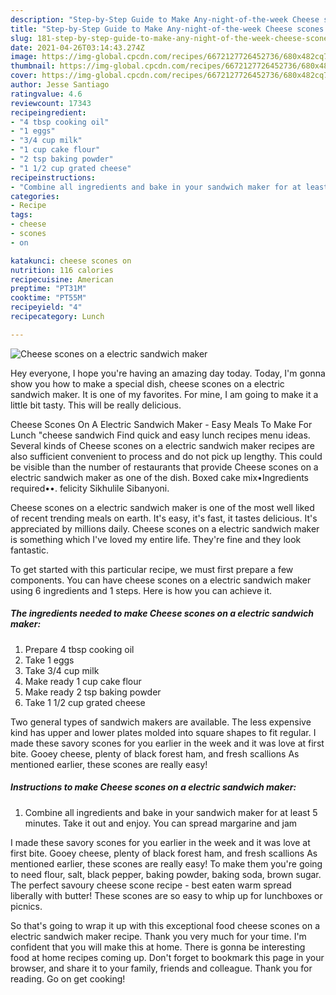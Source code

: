 ```yaml
---
description: "Step-by-Step Guide to Make Any-night-of-the-week Cheese scones on a electric sandwich maker"
title: "Step-by-Step Guide to Make Any-night-of-the-week Cheese scones on a electric sandwich maker"
slug: 181-step-by-step-guide-to-make-any-night-of-the-week-cheese-scones-on-a-electric-sandwich-maker
date: 2021-04-26T03:14:43.274Z
image: https://img-global.cpcdn.com/recipes/6672127726452736/680x482cq70/cheese-scones-on-a-electric-sandwich-maker-recipe-main-photo.jpg
thumbnail: https://img-global.cpcdn.com/recipes/6672127726452736/680x482cq70/cheese-scones-on-a-electric-sandwich-maker-recipe-main-photo.jpg
cover: https://img-global.cpcdn.com/recipes/6672127726452736/680x482cq70/cheese-scones-on-a-electric-sandwich-maker-recipe-main-photo.jpg
author: Jesse Santiago
ratingvalue: 4.6
reviewcount: 17343
recipeingredient:
- "4 tbsp cooking oil"
- "1 eggs"
- "3/4 cup milk"
- "1 cup cake flour"
- "2 tsp baking powder"
- "1 1/2 cup grated cheese"
recipeinstructions:
- "Combine all ingredients and bake in your sandwich maker for at least 5 minutes. Take it out and enjoy. You can spread margarine and jam"
categories:
- Recipe
tags:
- cheese
- scones
- on

katakunci: cheese scones on 
nutrition: 116 calories
recipecuisine: American
preptime: "PT31M"
cooktime: "PT55M"
recipeyield: "4"
recipecategory: Lunch

---
```



![Cheese scones on a electric sandwich maker](https://img-global.cpcdn.com/recipes/6672127726452736/680x482cq70/cheese-scones-on-a-electric-sandwich-maker-recipe-main-photo.jpg)

Hey everyone, I hope you're having an amazing day today. Today, I'm gonna show you how to make a special dish, cheese scones on a electric sandwich maker. It is one of my favorites. For mine, I am going to make it a little bit tasty. This will be really delicious.

Cheese Scones On A Electric Sandwich Maker - Easy Meals To Make For Lunch &#34;cheese sandwich Find quick and easy lunch recipes menu ideas. Several kinds of Cheese scones on a electric sandwich maker recipes are also sufficient convenient to process and do not pick up lengthy. This could be visible than the number of restaurants that provide Cheese scones on a electric sandwich maker as one of the dish. Boxed cake mix•Ingredients required••. felicity Sikhulile Sibanyoni.

Cheese scones on a electric sandwich maker is one of the most well liked of recent trending meals on earth. It's easy, it's fast, it tastes delicious. It's appreciated by millions daily. Cheese scones on a electric sandwich maker is something which I've loved my entire life. They're fine and they look fantastic.


To get started with this particular recipe, we must first prepare a few components. You can have cheese scones on a electric sandwich maker using 6 ingredients and 1 steps. Here is how you can achieve it.

<!--inarticleads1-->

##### The ingredients needed to make Cheese scones on a electric sandwich maker:

1. Prepare 4 tbsp cooking oil
1. Take 1 eggs
1. Take 3/4 cup milk
1. Make ready 1 cup cake flour
1. Make ready 2 tsp baking powder
1. Take 1 1/2 cup grated cheese


Two general types of sandwich makers are available. The less expensive kind has upper and lower plates molded into square shapes to fit regular. I made these savory scones for you earlier in the week and it was love at first bite. Gooey cheese, plenty of black forest ham, and fresh scallions As mentioned earlier, these scones are really easy! 

<!--inarticleads2-->

##### Instructions to make Cheese scones on a electric sandwich maker:

1. Combine all ingredients and bake in your sandwich maker for at least 5 minutes. Take it out and enjoy. You can spread margarine and jam


I made these savory scones for you earlier in the week and it was love at first bite. Gooey cheese, plenty of black forest ham, and fresh scallions As mentioned earlier, these scones are really easy! To make them you&#39;re going to need flour, salt, black pepper, baking powder, baking soda, brown sugar. The perfect savoury cheese scone recipe - best eaten warm spread liberally with butter! These scones are so easy to whip up for lunchboxes or picnics. 

So that's going to wrap it up with this exceptional food cheese scones on a electric sandwich maker recipe. Thank you very much for your time. I'm confident that you will make this at home. There is gonna be interesting food at home recipes coming up. Don't forget to bookmark this page in your browser, and share it to your family, friends and colleague. Thank you for reading. Go on get cooking!
